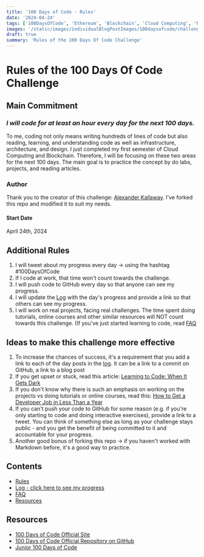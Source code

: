 ```yaml
---
title: '100 Days of Code - Rules'
date: '2024-04-24'
tags: ['100DaysOfCode', 'Ethereum', 'Blockchain', 'Cloud Computing', 'Rules', '100DaysOfCodeRules']
images: '/static/images/individualBlogPostImages/100daysofcode/challenge-accepted.jpg'
draft: true
summary: 'Rules of the 100 Days Of Code Challenge'
---
```


# Rules of the 100 Days Of Code Challenge

## Main Commitment

### _I will code for at least an hour every day for the next 100 days._

To me, coding not only means writing hundreds of lines of code but also reading, learning, and understanding code as well as infrastructure, architecture, and design.
I just completed my first semester of Cloud Computing and Blockchain. Therefore, I will be focusing on these two areas for the next 100 days.
The main goal is to practice the concept by do labs, projects, and reading articles.

### Author

Thank you to the creator of this challenge: [Alexander Kallaway](https://github.com/kallaway/100-days-of-code).
I've forked this repo and modified it to suit my needs.

#### Start Date

April 24th, 2024

## Additional Rules

1. I will tweet about my progress every day -> using the hashtag #100DaysOfCode
2. If I code at work, that time won't count towards the challenge.
3. I will push code to GitHub every day so that anyone can see my progress.
4. I will update the [Log](log) with the day's progress and provide a link so that others can see my progress.
5. I will work on real projects, facing real challenges. The time spent doing tutorials, online courses and other similar resources will NOT count towards this challenge. (If you've just started learning to code, read [FAQ](https://github.com/kallaway/100-days-of-code/blob/master/FAQ.md)

## Ideas to make this challenge more effective

1. To increase the chances of success, it's a requirement that you add a link to each of the day posts in the [log](log). It can be a link to a commit on GitHub, a link to a blog post
2. If you get upset or stuck, read this article: [Learning to Code: When It Gets Dark](https://www.freecodecamp.org/news/learning-to-code-when-it-gets-dark-e485edfb58fd/)
3. If you don't know why there is such an emphasis on working on the projects vs doing tutorials or online courses, read this: [How to Get a Developer Job in Less Than a Year](https://www.freecodecamp.org/news/how-to-get-a-developer-job-in-less-than-a-year-c27bbfe71645/)
4. If you can't push your code to GitHub for some reason (e.g. if you're only starting to code and doing interactive exercises), provide a link to a tweet. You can think of something else as long as your challenge stays public - and you get the benefit of being committed to it and accountable for your progress.
5. Another good bonus of forking this repo -> if you haven't worked with Markdown before, it's a good way to practice.

## Contents

- [Rules](/blog/100-days-of-code/rules)
- [Log - click here to see my progress](/blog/100-days-of-code/log)
- [FAQ](https://github.com/kallaway/100-days-of-code/blob/master/FAQ.md)
- [Resources](https://github.com/kallaway/100-days-of-code/blob/master/resources.md)

## Resources

- [100 Days of Code Official Site](https://www.100daysofcode.com/)
- [100 Days of Code Official Repository on GitHub](https://github.com/kallaway/100-days-of-code/)
- [Junior 100 Days of Code](https://juniorlearnstocode.blogspot.com/2018/01/100-days-of-code.html)
